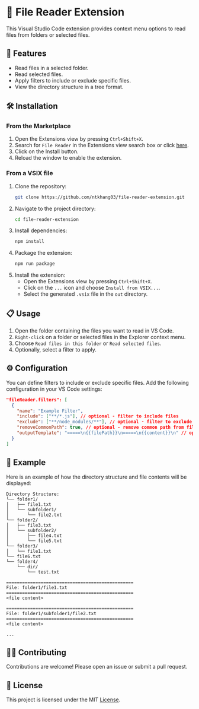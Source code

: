 # 📂 File Reader Extension

This Visual Studio Code extension provides context menu options to read files from folders or selected files.

## 🚀 Features

- Read files in a selected folder.
- Read selected files.
- Apply filters to include or exclude specific files.
- View the directory structure in a tree format.

## 🛠️ Installation

### From the Marketplace

1. Open the Extensions view by pressing `Ctrl+Shift+X`.
2. Search for `File Reader` in the Extensions view search box or click [here](https://marketplace.visualstudio.com/items?itemName=ntkhang03.file-reader).
3. Click on the Install button.
4. Reload the window to enable the extension.

### From a VSIX file

1. Clone the repository:
   ```sh
   git clone https://github.com/ntkhang03/file-reader-extension.git
   ```
2. Navigate to the project directory:
   ```sh
   cd file-reader-extension
   ```
3. Install dependencies:
   ```sh
   npm install
   ```
4. Package the extension:
   ```sh
   npm run package
   ```
5. Install the extension:
   - Open the Extensions view by pressing `Ctrl+Shift+X`.
   - Click on the `...` icon and choose `Install from VSIX...`.
   - Select the generated `.vsix` file in the `out` directory.

## 📋 Usage

1. Open the folder containing the files you want to read in VS Code.
2. `Right-click` on a folder or selected files in the Explorer context menu.
3. Choose `Read files in this folder` or `Read selected files`.
4. Optionally, select a filter to apply.

## ⚙️ Configuration

You can define filters to include or exclude specific files. Add the following configuration in your VS Code settings:

```json
"fileReader.filters": [
  {
    "name": "Example Filter",
    "include": ["**/*.js"], // optional - filter to include files
    "exclude": ["**/node_modules/**"], // optional - filter to exclude files
    "removeCommonPath": true, // optional - remove common path from file path
    "outputTemplate": "=====\n{{filePath}}\n=====\n{{content}}\n" // optional - custom output template for each file
  }
]
```

## 📄 Example

Here is an example of how the directory structure and file contents will be displayed:

```
Directory Structure:
└── folder1/
│   ├── file1.txt
│   └── subfolder1/
│       └── file2.txt
└── folder2/
│   ├── file3.txt
│   └── subfolder2/
│       ├── file4.txt
│       └── file5.txt
└── folder3/
│   └── file1.txt
└── file6.txt
└── folder4/
    └── dir/
        └── test.txt

================================================
File: folder1/file1.txt
================================================
<file content>

================================================
File: folder1/subfolder1/file2.txt
================================================
<file content>

...
```

## 🧑‍💻 Contributing

Contributions are welcome! Please open an issue or submit a pull request.

## 📄 License

This project is licensed under the MIT [License](LICENSE).
